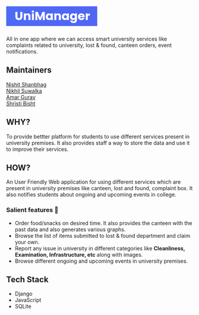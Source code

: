 # ![logo](logo.png)

All in one app where we can access smart
university services like complaints related to university, lost & found, canteen orders,
event notifications.


## Maintainers
[Nishit Shanbhag](https://github.com/nishit-shanbhag/)<br>
[Nikhil Suwalka](https://github.com/nikhil-suwalka/)<br> 
[Amar Gurav](https://github.com/amargurav1495/)<br>
[Shristi Bisht](https://github.com/ShristiBisht/)

## WHY?
To provide bettter platform for students to use different services present in university premises. It also provides staff a way to store the data and use it to improve their services. 

## HOW?
An User Friendly Web application for using different services which are present in university premises like canteen, lost and found, complaint box. 
It also notifies students about ongoing and upcoming events in college.

### Salient features :book:
* Order food/snacks on desired time. It also provides the canteen with the past data and also generates various graphs. 
* Browse the list of items submitted to lost & found department and claim your own.  
* Report any issue in university in different categories like **Cleanliness, Examination, Infrastructure, etc** along with images.  
* Browse different ongoing and upcoming events in university premises.  

## Tech Stack
* Django
* JavaScript
* SQLite
